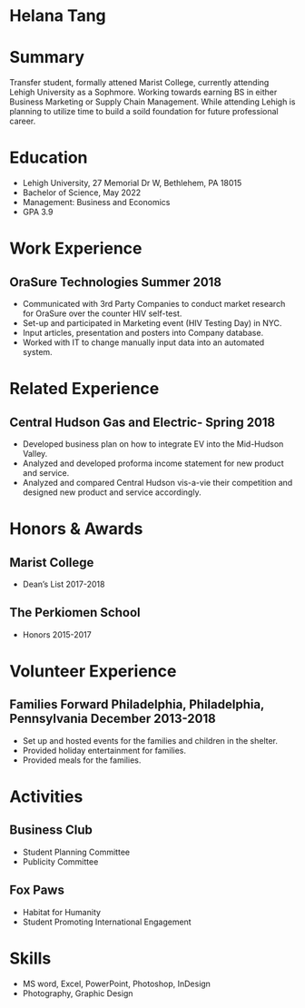 #
# Helana Tang

# Summary

Transfer student, formally attened Marist College, currently attending Lehigh University as a Sophmore. Working towards earning BS in either Business Marketing or Supply Chain Management. While attending Lehigh is planning to utilize time to build a soild foundation for future professional career.

# Education
- Lehigh University, 27 Memorial Dr W, Bethlehem, PA 18015
- Bachelor of Science, May 2022
- Management: Business and Economics
- GPA 3.9
# Work Experience 
## OraSure Technologies								Summer 2018
- Communicated with 3rd Party Companies to conduct market research for OraSure over the counter HIV self-test.
- Set-up and participated in Marketing event (HIV Testing Day) in NYC.
- Input articles, presentation and posters into Company database.
- Worked with IT to change manually input data into an automated system.
# Related Experience
## Central Hudson Gas and Electric-						Spring 2018
- Developed business plan on how to integrate EV into the Mid-Hudson Valley.
- Analyzed and developed proforma income statement for new product and service.
- Analyzed and compared Central Hudson vis-a-vie their competition and designed new product and service accordingly.
# Honors & Awards
## Marist College
- Dean’s List 2017-2018
## The Perkiomen School
- Honors 2015-2017
# Volunteer Experience
## Families Forward Philadelphia, Philadelphia, Pennsylvania			December 2013-2018
- Set up and hosted events for the families and children in the shelter.
- Provided holiday entertainment for families.
- Provided meals for the families.
# Activities
## Business Club
- Student Planning Committee
- Publicity Committee
## Fox Paws
- Habitat for Humanity
- Student Promoting International Engagement
# Skills
- MS word, Excel, PowerPoint, Photoshop, InDesign
- Photography, Graphic Design
